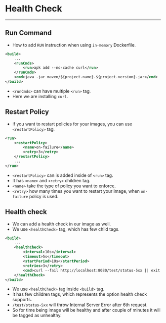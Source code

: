 # Health Check

---

## Run Command

- How to add `RUN` instruction when using `in-memory` Dockerfile.

```xml
<build>
    ...
    <runCmds>
        <run>apk add --no-cache curl</run>
    </runCmds>
    <cmd>java -jar maven/${project.name}-${project.version}.jar</cmd>
</build>
```
- `<runCmds>` can have multiple `<run>` tag.
- Here we are installing `curl`.

## Restart Policy

- If you want to restart policies for your images, you can use `<restartPolicy>` tag.
```xml
<run>
    <restartPolicy>
        <name>on-failure</name>
        <retry>3</retry>
    </restartPolicy>
    ...
</run> 
```
- `<restartPolicy>` can is added inside of `<run>` tag.
- It has `<name>` and `<retry>` children tag.
- `<name>` take the type of policy you want to enforce.
- `<retry>` how many times you want to restart your image, when `on-failure` policy is used.

## Health check

- We can add a health check in our image as well.
- We use `<healthCheck>` tag, which has few child tags.

```xml
<build>
    ...
    <healthCheck>
        <interval>10s</interval>
        <timeout>5s</timeout>
        <startPeriod>10s</startPeriod>
        <retries>3</retry>
        <cmd>curl --fail http://localhost:8080/test/status-5xx || exit 1</cmd>
    </healthCheck>
</build>
```

- We use `<healthCheck>` tag inside `<build>` tag.
- It has few children tags, which represents the option health check supports.
- `/test/status-5xx` will throw Internal Server Error after 6th request.
-  So for time being image will be healthy and after couple of minutes it will be tagged as unhealthy.